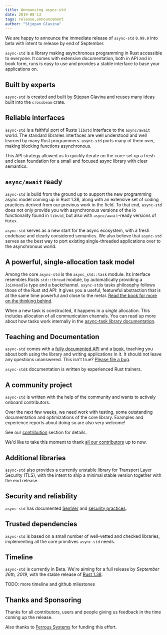 ```yaml
---
title: Announcing async-std
date: 2019-08-13
tags: release,announcement
author: "Stjepan Glavina"
---
```


We are happy to announce the immediate release of `async-std` `0.99.0` into beta with intent to release by end of September.

`async-std` is a library making asynchronous programming in Rust accessible to everyone.
It comes with extensive documentation, both in API and in book form, runs is easy to use and provides a stable interface to base your applications on.

## Built by experts

`async-std` is created and built by Stjepan Glavina and reuses many ideas built into the `crossbeam` crate.

## Reliable interfaces

`async-std` is a faithful port of Rusts `libstd` interface to the `async/await` world. The standard libraries interfaces are well understood and well learned by many Rust programmers. `async-std` ports many of them over, making blocking functions asynchronous.

This API strategy allowed us to quickly iterate on the core: set up a fresh and clean foundation
for a small and focused async library with clear semantics.


## `async/await` ready

`async-std` is build from the ground up to support the new programming async model coming up in Rust 1.38, along with an extensive set of coding practices derived from our previous work in the field. To that end, `async-std` does not only provide you with asynchronous versions of the io functionality found in `libstd`, but also with `async/await`-ready versions of `Mutex`.

`async-std` serves as a new start for the async ecosystem, with a fresh codebase and clearly considered semantics. We also believe that `async-std` serves as the best way to port existing single-threaded applications over to the asynchronous world.

## A powerful, single-allocation task model

Among the core `async-std` is the `async_std::task` module. Its interface resembles Rusts `std::thread` module, by automatically providing a `JoinHandle` type and a backchannel. `async-std`s tasks philosophy follows those of the Rust std API: It gives you a useful, featureful abstraction that is at the same time powerful and close to the metal. [Read the book for more on the thinking behind][tasks-book].

When a new task is constructed, it happens in a _single_ allocation. This includes allocation of all communication channels. You can read up more about how tasks work internally in the [async-task library documentation][async-task-docs].

## Teaching and Documentation

`async-std` comes with a [fully documented API][async-std-api] and a [book][async-std-book], teaching you about both using the library and writing applications in it. It should not leave any questions unanswered. This isn't true? [Please file a bug][file-bug].

`async-std`s documentation is written by experienced Rust trainers.

## A community project

`async-std` is written with the help of the community and wants to actively onboard contributors.

Over the next few weeks, we need work with testing, some outstanding documentation and optimizations of the core library. Examples and experience reports about doing so are also very welcome!

See our [contribution][contribution] section for details.

We'd like to take this moment to thank [all our contributors][contributors] up to now.

## Additional libraries

`async-std` also provides a currently unstable library for Transport Layer Security (TLS), with the intent to ship a minimal stable version together with the end release.

## Security and reliability

`async-std` has documented [SemVer][semver] and [security practices][security].

## Trusted dependencies

`async-std` is based on a small number of well-vetted and checked libraries, implementing all the core primitives `async-std` needs.

## Timeline

`async-std` is currently in Beta. We're aiming for a full release by _September 26th, 2019_, with the stable release of [Rust 1.38][forge].

TODO: more timeline and github milestones

## Thanks and Sponsoring

Thanks for all contributors, users and people giving us feedback in the time coming up the release.

Also thanks to [Ferrous Systems][ferrous-systems] for funding this effort.

[async-task-docs]: TODO
[tasks-book]: TODO
[async-std-book]: TODO
[async-std-api]: TODO
[file-bug]: TODO
[semver]: TODO
[security]: TODO
[contribution]: /contribute
[contributors]: TODO
[forge]: https://forge.rust-lang.org/
[ferrous-systems]: https://ferrous-systems.com
